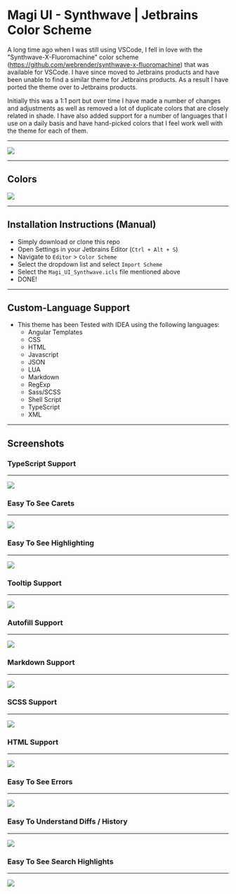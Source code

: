 # Magi UI - Synthwave | Jetbrains Color Scheme
A long time ago when I was still using VSCode, I fell in love with the "Synthwave-X-Fluoromachine" color scheme (https://github.com/webrender/synthwave-x-fluoromachine) that was available for VSCode. I have since moved to Jetbrains products and have been unable to find a similar theme for Jetbrains products. As a result I have ported the theme over to Jetbrains products.

Initially this was a 1:1 port but over time I have made a number of changes and adjustments as well as removed a lot of duplicate colors that are closely related in shade. I have also added support for a number of languages that I use on a daily basis and have hand-picked colors that I feel work well with the theme for each of them.

----
![](readme/1-ide.png?raw=true)

----
## Colors
![](readme/colors.png?raw=true)

----
## Installation Instructions (Manual)
- Simply download or clone this repo
- Open Settings in your Jetbrains Editor (`Ctrl + Alt + S`)
- Navigate to `Editor` > `Color Scheme`
- Select the dropdown list and select `Import Scheme`
- Select the `Magi_UI_Synthwave.icls` file mentioned above
- DONE!

----
## Custom-Language Support
- This theme has been Tested with IDEA using the following languages:
    - Angular Templates
    - CSS
    - HTML
    - Javascript
    - JSON
    - LUA
    - Markdown
    - RegExp
    - Sass/SCSS
    - Shell Script
    - TypeScript
    - XML

----
## Screenshots
### TypeScript Support

----
![](readme/2-typescript.png?raw=true)


### Easy To See Carets

----
![](readme/3-carets.png?raw=true)


### Easy To See Highlighting

----
![](readme/4-highlight.png?raw=true)

### Tooltip Support
----
![](readme/5-tooltip.png?raw=true)


### Autofill Support

----
![](readme/6-autofill.png?raw=true)


### Markdown Support

----
![](readme/7-markdown.png?raw=true)


### SCSS Support

----
![](readme/8-scss.png?raw=true)


### HTML Support

----
![](readme/9-html.png?raw=true)


### Easy To See Errors

----
![](readme/10-error.png?raw=true)


### Easy To Understand Diffs / History

----
![](readme/11-diff.png?raw=true)


### Easy To See Search Highlights

----
![](readme/12-search.png?raw=true)